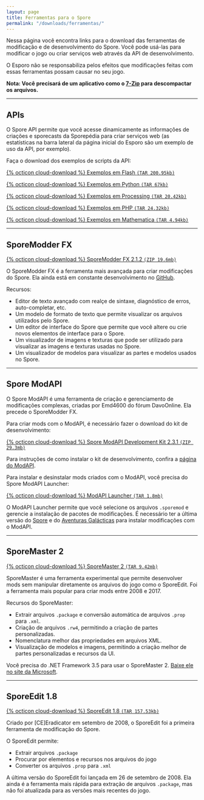 ```yaml
---
layout: page
title: Ferramentas para o Spore
permalink: "/downloads/ferramentas/"
---
```




Nessa página você encontra links para o download das ferramentas de modificação e de desenvolvimento do Spore. Você pode usá-las para modificar o jogo ou criar serviços web através da API de desenvolvimento.

O Esporo não se responsabiliza pelos efeitos que modificações feitas com essas ferramentas possam causar no seu jogo.

**Nota: Você precisará de um aplicativo como o [7-Zip](https://www.7-zip.org) para descompactar os arquivos.**

---

## APIs

O Spore API permite que você acesse dinamicamente as informações de criações e sporecasts da Sporepédia para criar serviços web (as estatísticas na barra lateral da página inicial do Esporo são um exemplo de uso da API, por exemplo).

Faça o download dos exemplos de scripts da API:

[{% octicon cloud-download %} Exemplos em Flash `(TAR 200.95kb)`](https://cloudup.com/files/iKHlvLQ583P/download)

[{% octicon cloud-download %} Exemplos em Python `(TAR 67kb)`](https://cloudup.com/files/i4vVadQWSIj/download)

[{% octicon cloud-download %} Exemplos em Processing `(TAR 20.42kb)`](https://cloudup.com/files/iI8p6pp2iPr/download)

[{% octicon cloud-download %} Exemplos em PHP `(TAR 24.32kb)`](https://cloudup.com/files/iUsg5RHaK3Z/download)

[{% octicon cloud-download %} Exemplos em Mathematica `(TAR 4.94kb)`](https://cloudup.com/files/injQ6E7O-l1/download)

---

## SporeModder FX

[{% octicon cloud-download %} SporeModder FX 2.1.2 `(ZIP 19.6mb)`](https://github.com/Emd4600/SporeModder-FX/releases/download/v2.1.2/SporeModder.FX.zip)

O SporeModder FX é a ferramenta mais avançada para criar modificações do Spore. Ela ainda está em constante desenvolvimento no [GitHub](https://github.com/Emd4600/SporeModder-FX).

Recursos:

- Editor de texto avançado com realçe de sintaxe, diagnóstico de erros, auto-completar, etc.
- Um modelo de formato de texto que permite visualizar os arquivos utilizados pelo Spore.
- Um editor de interface do Spore que permite que você altere ou crie novos elementos de interface para o Spore.
- Um visualizador de imagens e texturas que pode ser utilizado para visualizar as imagens e texturas usadas no Spore.
- Um visualizador de modelos para visualizar as partes e modelos usados no Spore.

---

## Spore ModAPI

O Spore ModAPI é uma ferramenta de criação e gerenciamento de modificações complexas, criadas por Emd4600 do fórum DavoOnline. Ela precede o SporeModder FX.

Para criar mods com o ModAPI, é necessário fazer o download do kit de desenvolvimento:

[{% octicon cloud-download %} Spore ModAPI Development Kit 2.3.1 `(ZIP 29.3mb)`](https://github.com/Emd4600/Spore-ModAPI/releases/download/v2.3.1/Spore.ModAPI.Development.Kit.2.3.1.zip)

Para instruções de como instalar o kit de desenvolvimento, confira a [página do ModAPI](https://github.com/Emd4600/Spore-ModAPI/releases).

Para instalar e desinstalar mods criados com o ModAPI, você precisa do Spore ModAPI Launcher:

[{% octicon cloud-download %} ModAPI Launcher `(TAR 1.8mb)`](https://cloudup.com/files/i8Dpb7A6CxM/download)

O ModAPI Launcher permite que você selecione os arquivos `.sporemod` e gerencie a instalação de pacotes de modificações. É necessário ter a última versão do [Spore](/jogos/spore/) e do [Aventuras Galácticas](/jogos/spore-aventuras-galacticas/) para instalar modificações com o ModAPI.

---

## SporeMaster 2

[{% octicon cloud-download %} SporeMaster 2 `(TAR 9.42mb)`](https://cloudup.com/files/i5Uz757efQE/download)

SporeMaster é uma ferramenta experimental que permite desenvolver mods sem manipular diretamente os arquivos do jogo como o SporeEdit. Foi a ferramenta mais popular para criar mods entre 2008 e 2017.

Recursos do SporeMaster:

- Extrair arquivos `.package` e conversão automática de arquivos `.prop` para `.xml`.
- Criação de arquivos `.rw4`, permitindo a criação de partes personalizadas.
- Nomenclatura melhor das propriedades em arquivos XML.
- Visualização de modelos e imagens, permitindo a criação melhor de partes personalizadas e recursos da UI.

Você precisa do .NET Framework 3.5 para usar o SporeMaster 2. [Baixe ele no site da Microsoft](https://www.microsoft.com/en-us/download/details.aspx?id=22).

---

## SporeEdit 1.8

[{% octicon cloud-download %} SporeEdit 1.8 `(TAR 157.53kb)`](https://cloudup.com/files/ivUGJTRRgVM/download)

Criado por [CE]Eradicator em setembro de 2008, o SporeEdit foi a primeira ferramenta de modificação do Spore.

O SporeEdit permite:

- Extrair arquivos `.package`
- Procurar por elementos e recursos nos arquivos do jogo
- Converter os arquivos `.prop` para `.xml`


A última versão do SporeEdit foi lançada em 26 de setembro de 2008. Ela ainda é a ferramenta mais rápida para extração de arquivos `.package`, mas não foi atualizada para as versões mais recentes do jogo.
